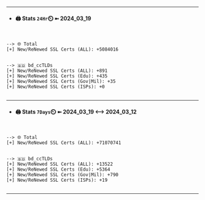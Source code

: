 

---
- #### 🖨️ **Stats** `24Hr`⏲️ ➼ 2024_03_19
```console


--> 🌐 Total
[+] New/ReNewed SSL Certs (ALL): +5084016


--> 🇧🇩 bd_ccTLDs
[+] New/ReNewed SSL Certs (ALL): +891
[+] New/ReNewed SSL Certs (Edu): +435
[+] New/ReNewed SSL Certs (Gov|Mil): +35
[+] New/ReNewed SSL Certs (ISPs): +0


```

---
- #### 🖨️ **Stats** `7Days`⏲️ ➼ 2024_03_19 <--> 2024_03_12
```console


--> 🌐 Total
[+] New/ReNewed SSL Certs (ALL): +71070741


--> 🇧🇩 bd_ccTLDs
[+] New/ReNewed SSL Certs (ALL): +13522
[+] New/ReNewed SSL Certs (Edu): +5364
[+] New/ReNewed SSL Certs (Gov|Mil): +790
[+] New/ReNewed SSL Certs (ISPs): +19


```

---

